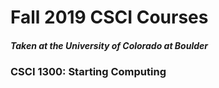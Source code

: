 # Fall 2019 CSCI Courses 
##### Taken at the University of Colorado at Boulder 


### CSCI 1300: Starting Computing 

